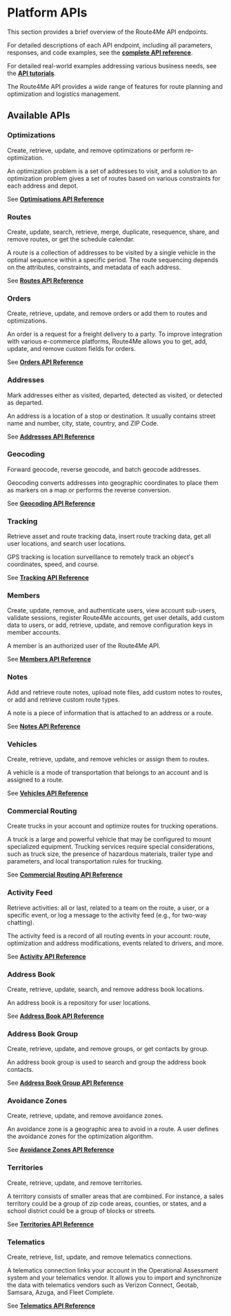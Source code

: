 # Platform APIs

This section provides a brief overview of the Route4Me API endpoints.

For detailed descriptions of each API endpoint, including all parameters, responses, and code examples, see the [**complete API reference**](https://route4me.io/docs/#platform-apis).

For detailed real-world examples addressing various business needs, see the [**API tutorials**](https://route4me.io/tutorials/).&#x20;

The Route4Me API provides a wide range of features for route planning and optimization and logistics management.&#x20;

## Available APIs

### **Optimizations**&#x20;

Create, retrieve, update, and remove optimizations or perform re-optimization.&#x20;

An optimization problem is a set of addresses to visit, and a solution to an optimization problem gives a set of routes based on various constraints for each address and depot.&#x20;

See [**Optimisations API Reference**](https://route4me.io/docs/#optimizations)

### **Routes**

Create, update, search, retrieve, merge, duplicate, resequence, share, and remove routes, or get the schedule calendar.&#x20;

A route is a collection of addresses to be visited by a single vehicle in the optimal sequence within a specific period. The route sequencing depends on the attributes, constraints, and metadata of each address.&#x20;

See [**Routes API Reference**](https://route4me.io/docs/#routes)

### **Orders**

Create, retrieve, update, and remove orders or add them to routes and optimizations.&#x20;

An order is a request for a freight delivery to a party. To improve integration with various e-commerce platforms, Route4Me allows you to get, add, update, and remove custom fields for orders.&#x20;

See [**Orders API Reference**](https://route4me.io/docs/#orders)

### **Addresses**

Mark addresses either as visited, departed, detected as visited, or detected as departed.&#x20;

An address is a location of a stop or destination. It usually contains street name and number, city, state, country, and ZIP Code.&#x20;

See [**Addresses API Reference**](https://route4me.io/docs/#addresses)

### **Geocoding**

Forward geocode, reverse geocode, and batch geocode addresses.&#x20;

Geocoding converts addresses into geographic coordinates to place them as markers on a map or performs the reverse conversion.&#x20;

See [**Geocoding API Reference**](https://route4me.io/docs/#geocoding)

### **Tracking**

Retrieve asset and route tracking data, insert route tracking data, get all user locations, and search user locations.&#x20;

GPS tracking is location surveillance to remotely track an object's coordinates, speed, and course.&#x20;

See [**Tracking API Reference**](https://route4me.io/docs/#tracking)

### **Members**

Create, update, remove, and authenticate users, view account sub-users, validate sessions, register Route4Me accounts, get user details, add custom data to users, or add, retrieve, update, and remove configuration keys in member accounts.&#x20;

A member is an authorized user of the Route4Me API.&#x20;

See [**Members API Reference**](https://route4me.io/docs/#members)

### **Notes**

Add and retrieve route notes, upload note files, add custom notes to routes, or add and retrieve custom route types.&#x20;

A note is a piece of information that is attached to an address or a route.&#x20;

See [**Notes API Reference**](https://route4me.io/docs/#notes)

### **Vehicles**

Create, retrieve, update, and remove vehicles or assign them to routes.&#x20;

A vehicle is a mode of transportation that belongs to an account and is assigned to a route.&#x20;

See [**Vehicles API Reference**](https://route4me.io/docs/#vehicles)

### Commercial Routing

Create trucks in your account and optimize routes for trucking operations.&#x20;

A truck is a large and powerful vehicle that may be configured to mount specialized equipment. Trucking services require special considerations, such as truck size, the presence of hazardous materials, trailer type and parameters, and local transportation rules for trucking.&#x20;

See [**Commercial Routing API Reference**](https://route4me.io/docs/#commercial-routing)

### Activity Feed

Retrieve activities: all or last, related to a team on the route, a user, or a specific event, or log a message to the activity feed (e.g., for two-way chatting).&#x20;

The activity feed is a record of all routing events in your account: route, optimization and address modifications, events related to drivers, and more.&#x20;

See [**Activity API Reference**](https://route4me.io/docs/#activity-feed)

### Address Book

Create, retrieve, update, search, and remove address book locations.&#x20;

An address book is a repository for user locations.&#x20;

See [**Address Book API Reference**](https://route4me.io/docs/#address-book)

### Address Book Group

Create, retrieve, update, and remove groups, or get contacts by group.&#x20;

An address book group is used to search and group the address book contacts.&#x20;

See [**Address Book Group API Reference**](https://route4me.io/docs/#address-book-group)

### Avoidance Zones

Create, retrieve, update, and remove avoidance zones.&#x20;

An avoidance zone is a geographic area to avoid in a route. A user defines the avoidance zones for the optimization algorithm.&#x20;

See [**Avoidance Zones API Reference**](https://route4me.io/docs/#avoidance-zones)

### Territories

Create, retrieve, update, and remove territories.&#x20;

A territory consists of smaller areas that are combined. For instance, a sales territory could be a group of zip code areas, counties, or states, and a school district could be a group of blocks or streets.&#x20;

See [**Territories API Reference**](https://route4me.io/docs/#territories)

### Telematics

Create, retrieve, list, update, and remove telematics connections.&#x20;

A telematics connection links your account in the Operational Assessment system and your telematics vendor. It allows you to import and synchronize the data with telematics vendors such as Verizon Connect, Geotab, Samsara, Azuga, and Fleet Complete.&#x20;

See [**Telematics API Reference**](https://route4me.io/docs/#telematics-connections)
